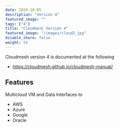 ```yaml
---
date: 2020-10-05
description: "Version 4"
featured_image: ""
tags: ["4"]
title: "Cloudmesh Version 4"
featured_image: "/images/cloud2.jpg"
disable_share: false
weight: 50
---
```


Cloudmesh version 4 is documented at the following

* <https://cloudmesh.github.io/cloudmesh-manual/>

## Features

Multicloud VM and Data Interfaces to

* AWS
* Azure
* Google
* Oracle


